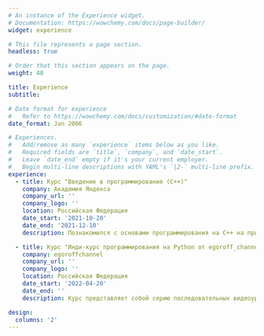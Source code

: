 ```yaml
---
# An instance of the Experience widget.
# Documentation: https://wowchemy.com/docs/page-builder/
widget: experience

# This file represents a page section.
headless: true

# Order that this section appears on the page.
weight: 40

title: Experience
subtitle:

# Date format for experience
#   Refer to https://wowchemy.com/docs/customization/#date-format
date_format: Jan 2006

# Experiences.
#   Add/remove as many `experience` items below as you like.
#   Required fields are `title`, `company`, and `date_start`.
#   Leave `date_end` empty if it's your current employer.
#   Begin multi-line descriptions with YAML's `|2-` multi-line prefix.
experience:
  - title: Курс "Введение в программирование (C++)"
    company: Академия Яндекса
    company_url: ''
    company_logo: ''
    location: Российская Федерация
    date_start: '2021-10-20'
    date_end: '2021-12-10'
    description: Познакомился с основами программирования на C++ на примере многих простых практических задач.

  - title: Курс "Инди-курс программирования на Python от egoroff_channel"
    company: egoroffchannel
    company_url: ''
    company_logo: ''
    location: Российская Федерация
    date_start: '2022-04-20'
    date_end: ''
    description: Курс представляет собой серию последовательных видеоуроков, которые объясняют информацию подробно и простым языком. После каждого урока у вас будут практические задания для закрепления материала.

design:
  columns: '2'
---
```

